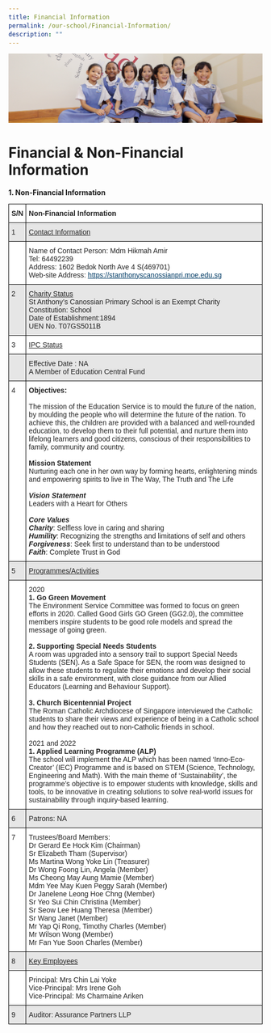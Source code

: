 ```yaml
---
title: Financial Information
permalink: /our-school/Financial-Information/
description: ""
---
```

![](/images/UsefulVideos.jpg)

Financial & Non-Financial Information
=====================================

<b>1\. Non-Financial Information</b>

<style type="text/css">
.tg  {border-collapse:collapse;border-spacing:0;}
.tg td{border-color:black;border-style:solid;border-width:1px;font-family:Arial, sans-serif;font-size:14px;
  overflow:hidden;padding:10px 5px;word-break:normal;}
.tg th{border-color:black;border-style:solid;border-width:1px;font-family:Arial, sans-serif;font-size:14px;
  font-weight:normal;overflow:hidden;padding:10px 5px;word-break:normal;}
.tg .tg-l2bf{background-color:#FFF;color:#222;font-weight:bold;text-align:left;vertical-align:top}
.tg .tg-ak06{background-color:#FFF;color:#222;text-align:left;text-decoration:underline;vertical-align:top}
.tg .tg-h5mn{background-color:#E6E6E6;color:#222;text-align:left;vertical-align:middle}
.tg .tg-xyrl{background-color:#E6E6E6;color:#222;text-align:left;vertical-align:top}
.tg .tg-04w7{background-color:#E6E6E6;color:#222;text-align:left;text-decoration:underline;vertical-align:top}
.tg .tg-1ppo{background-color:#FFF;color:#222;text-align:left;vertical-align:middle}
.tg .tg-tsok{background-color:#FFF;color:#222;text-align:left;vertical-align:top}
</style>
<table class="tg">
<thead>
  <tr>
    <th class="tg-l2bf"><span style="font-weight:bold">S/N</span></th>
    <th class="tg-l2bf"><span style="font-weight:bold">Non-Financial Information</span></th>
  </tr>
</thead>
<tbody>
  <tr>
    <td class="tg-xyrl">1</td>
    <td class="tg-04w7">Contact Information</td>
  </tr>
  <tr>
    <td class="tg-1ppo"> </td>
    <td class="tg-tsok">Name of Contact Person: Mdm Hikmah Amir<br>Tel: 64492239<br>Address: 1602 Bedok North Ave 4 S(469701)<br>Web-site Address: <a href="https://stanthonyscanossianpri.moe.edu.sg%0d"><span style="text-decoration:underline;color:#003B65;background-color:transparent">https://stanthonyscanossianpri.moe.edu.sg</span></a><br> </td>
  </tr>
  <tr>
    <td class="tg-xyrl">2</td>
    <td class="tg-xyrl"><span style="text-decoration:underline">Charity Status</span><br>St Anthony’s Canossian Primary School is an Exempt Charity<br>Constitution: School<br>Date of Establishment:1894<br>UEN No. T07GS5011B</td>
  </tr>
  <tr>
    <td class="tg-tsok">3</td>
    <td class="tg-ak06">IPC Status</td>
  </tr>
  <tr>
    <td class="tg-h5mn"> </td>
    <td class="tg-xyrl">Effective Date : NA<br>A Member of Education Central Fund</td>
  </tr>
  <tr>
    <td class="tg-tsok">4</td>
    <td class="tg-tsok"><span style="font-weight:bold">Objectives:</span><br> <br>The mission of the Education Service is to mould the future of the nation, by moulding the people who will determine the future of the nation. To achieve this, the children are provided with a balanced and well-rounded education, to develop them to their full potential, and nurture them into lifelong learners and good citizens, conscious of their responsibilities to family, community and country.<br> <br><span style="font-weight:bold">Mission Statement</span><br>Nurturing each one in her own way by forming hearts, enlightening minds and empowering spirits to live in The Way, The Truth and The Life<br> <br><span style="font-weight:bold;font-style:italic">Vision Statement</span><br>Leaders with a Heart for Others<br> <br><span style="font-weight:bold;font-style:italic">Core Values</span><br><span style="font-weight:bold;font-style:italic">Charity</span>: Selfless love in caring and sharing<br><span style="font-weight:bold;font-style:italic">Humility</span>: Recognizing the strengths and limitations of self and others<br><span style="font-weight:bold;font-style:italic">Forgiveness</span>: Seek first to understand than to be understood<br><span style="font-weight:bold;font-style:italic">Faith</span>: Complete Trust in God</td>
  </tr>
  <tr>
    <td class="tg-xyrl">5</td>
    <td class="tg-04w7">Programmes/Activities</td>
  </tr>
  <tr>
    <td class="tg-tsok"> </td>
    <td class="tg-tsok">2020<br><span style="font-weight:bold">1.      </span> <span style="font-weight:bold">Go Green Movement</span><br>The Environment Service Committee was formed to focus on green efforts in 2020. Called Good Girls GO Green (GG2.0), the committee members inspire students to be good role models and spread the message of going green.<br> <br><span style="font-weight:bold">2.      </span> <span style="font-weight:bold">Supporting Special Needs Students</span> <br>A room was upgraded into a sensory trail to support Special Needs Students (SEN). As a Safe Space for SEN, the room was designed to allow these students to regulate their emotions and develop their social skills in a safe environment, with close guidance from our Allied Educators (Learning and Behaviour Support).<br> <br><span style="font-weight:bold">3.      </span> <span style="font-weight:bold">Church Bicentennial Project</span><br>The Roman Catholic Archdiocese of Singapore interviewed the Catholic students to share their views and experience of being in a Catholic school and how they reached out to non-Catholic friends in school.<br> <br>2021 and 2022<br><span style="font-weight:bold">1.      </span> <span style="font-weight:bold">Applied Learning Programme (ALP)</span><br>The school will implement the ALP which has been named ‘Inno-Eco-Creator’ (IEC) Programme and is based on STEM (Science, Technology, Engineering and Math). With the main theme of ‘Sustainability’, the programme’s objective is to empower students with knowledge, skills and tools, to be innovative in creating solutions to solve real-world issues for sustainability through inquiry-based learning.<br> </td>
  </tr>
  <tr>
    <td class="tg-xyrl">6</td>
    <td class="tg-xyrl">Patrons: NA</td>
  </tr>
  <tr>
    <td class="tg-tsok">7</td>
    <td class="tg-tsok">Trustees/Board Members:<br>Dr Gerard Ee Hock Kim (Chairman)<br>Sr Elizabeth Tham (Supervisor)<br>Ms Martina Wong Yoke Lin (Treasurer)<br>Dr Wong Foong Lin, Angela (Member)<br>Ms Cheong May Aung Mamie (Member)<br>Mdm Yee May Kuen Peggy Sarah (Member)<br>Dr Janelene Leong Hoe Chng (Member)<br>Sr Yeo Sui Chin Christina (Member)<br>Sr Seow Lee Huang Theresa (Member)<br>Sr Wang Janet (Member)<br>Mr Yap Qi Rong, Timothy Charles (Member)<br>Mr Wilson Wong (Member)<br>Mr Fan Yue Soon Charles (Member)  </td>
  </tr>
  <tr>
    <td class="tg-xyrl">8</td>
    <td class="tg-04w7">Key Employees </td>
  </tr>
  <tr>
    <td class="tg-1ppo"> </td>
    <td class="tg-tsok">Principal: Mrs Chin Lai Yoke<br>Vice-Principal: Mrs Irene Goh<br>Vice-Principal: Ms Charmaine Ariken</td>
  </tr>
  <tr>
    <td class="tg-xyrl">9</td>
    <td class="tg-xyrl">Auditor: Assurance Partners LLP</td>
  </tr>
</tbody>
</table>